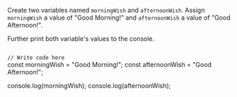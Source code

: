 Create two variables
named `morningWish`
and `afternoonWish`.
Assign `morningWish` a value of
"Good Morning!" and
`afternoonWish` a value of
"Good Afternoon!".

Further print both variable's
values to the console.

<codeblock language="javascript" type="exercise" testMode="fixedInput">
<code>
// Write code here
</code>
<solution>
const morningWish = "Good Morning!";
const afternoonWish = "Good Afternoon!";

console.log(morningWish);
console.log(afternoonWish);
</solution>
</codeblock>
